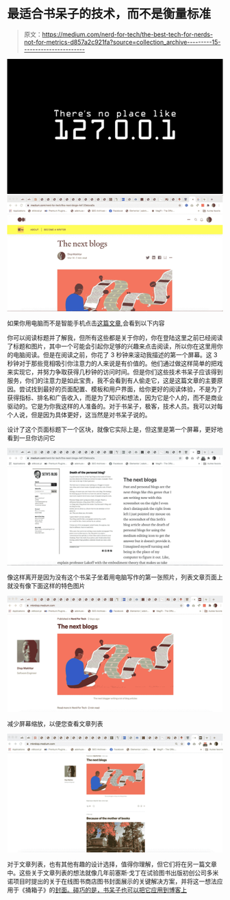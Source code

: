 # 最适合书呆子的技术，而不是衡量标准

> 原文：<https://medium.com/nerd-for-tech/the-best-tech-for-nerds-not-for-metrics-d857a2c921fa?source=collection_archive---------15----------------------->

![](img/2c30a2d92fbd7c68f24c86cf975a4c01.png)![](img/df343f41a2507fa1a491b4f2061985c5.png)

如果你用电脑而不是智能手机点击[这篇文章](/nerd-for-tech/the-next-blogs-4ef123ebca2a),会看到以下内容

你可以阅读标题并了解我，但所有这些都是关于你的，你在登陆这里之前已经阅读了标题和图片，其中一个可能会引起你足够的兴趣来点击阅读，所以你在这里用你的电脑阅读。但是在阅读之前，你花了 3 秒钟来滚动我描述的第一个屏幕。这 3 秒钟对于那些竞相吸引你注意力的人来说是有价值的。他们通过做这样简单的把戏来实现它，并努力争取获得几秒钟的访问时间。但是你们这些技术书呆子应该得到服务，你们的注意力是如此宝贵，我不会看到有人偷走它，这是这篇文章的主要原因。尝试找到最好的页面配置、模板和用户界面，给你更好的阅读体验，不是为了获得指标、排名和广告收入，而是为了知识和想法，因为它是个人的，而不是商业驱动的。它是为你我这样的人准备的。对于书呆子，极客，技术人员。我可以对每个人说，但是因为具体更好，这当然是对书呆子说的。

设计了这个页面标题下一个区块，就像它实际上是，但这里是第一个屏幕，更好地看到一旦你访问它

![](img/f30a5c8987f43d551e304ed7ddedd4d4.png)

像这样离开是因为没有这个书呆子坐着用电脑写作的第一张照片，列表文章页面上就没有像下面这样的特色图片

![](img/6405b66715b4284d21db03a12448684d.png)

减少屏幕缩放，以便您查看文章列表

![](img/b4cd674e43b8d56f91847f9b46521051.png)

对于文章列表，也有其他有趣的设计选择，值得你理解，但它们将在另一篇文章中。这些关于文章列表的想法就像几年前塞斯·戈丁在试验图书出版初创公司多米诺项目时提出的关于在线图书商店图书封面展示的关键解决方案，并将这一想法应用于《捅箱子》的[封面。碰巧的是，书呆子也可以把它应用到博客上](https://seths.blog/2009/07/the-purpose-of-a-book-cover/)